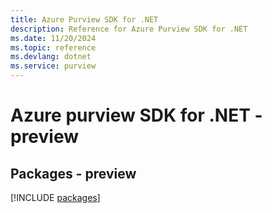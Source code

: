 ```yaml
---
title: Azure Purview SDK for .NET
description: Reference for Azure Purview SDK for .NET
ms.date: 11/20/2024
ms.topic: reference
ms.devlang: dotnet
ms.service: purview
---
```

# Azure purview SDK for .NET - preview
## Packages - preview
[!INCLUDE [packages](purview-index.md)]